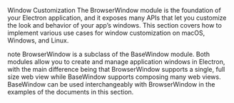 Window Customization
The BrowserWindow module is the foundation of your Electron application, and it exposes many APIs that let you customize the look and behavior of your app’s windows. This section covers how to implement various use cases for window customization on macOS, Windows, and Linux.

note
BrowserWindow is a subclass of the BaseWindow module. Both modules allow you to create and manage application windows in Electron, with the main difference being that BrowserWindow supports a single, full size web view while BaseWindow supports composing many web views. BaseWindow can be used interchangeably with BrowserWindow in the examples of the documents in this section.
